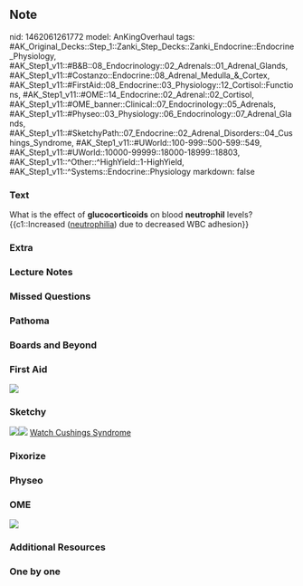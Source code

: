 ## Note
nid: 1462061261772
model: AnKingOverhaul
tags: #AK_Original_Decks::Step_1::Zanki_Step_Decks::Zanki_Endocrine::Endocrine_Physiology, #AK_Step1_v11::#B&B::08_Endocrinology::02_Adrenals::01_Adrenal_Glands, #AK_Step1_v11::#Costanzo::Endocrine::08_Adrenal_Medulla_&_Cortex, #AK_Step1_v11::#FirstAid::08_Endocrine::03_Physiology::12_Cortisol::Functions, #AK_Step1_v11::#OME::14_Endocrine::02_Adrenal::02_Cortisol, #AK_Step1_v11::#OME_banner::Clinical::07_Endocrinology::05_Adrenals, #AK_Step1_v11::#Physeo::03_Physiology::06_Endocrinology::07_Adrenal_Glands, #AK_Step1_v11::#SketchyPath::07_Endocrine::02_Adrenal_Disorders::04_Cushings_Syndrome, #AK_Step1_v11::#UWorld::100-999::500-599::549, #AK_Step1_v11::#UWorld::10000-99999::18000-18999::18803, #AK_Step1_v11::^Other::^HighYield::1-HighYield, #AK_Step1_v11::^Systems::Endocrine::Physiology
markdown: false

### Text
<div>
  What is the effect of <b>glucocorticoids</b> on blood
  <b>neutrophil</b> levels?
</div>
<div>
  {{c1::Increased (<u>neutrophilia</u>) due to decreased WBC
  adhesion}}
</div>

### Extra


### Lecture Notes


### Missed Questions


### Pathoma


### Boards and Beyond


### First Aid
<img src="tmp5sDZF8.png">

### Sketchy
<img src=
"glucocorticoids%20-%20neutrophils%20increased.jpg"><img src=
"Zoverall%20picture-ba23a4c658cd23d65be494593d3689ed56fa6538_1566160514431.JPG">
<a href=
"https://dashboard.sketchy.com/study/medical/courses/medical-pathophysiology/units/medical-pathophysiology-endocrine/videos/medical-internal-medicine-endocrinology-adrenal-disease-cushing-syndrome-soap?utm_source=anki&utm_medium=partnership&utm_campaign=february_update&utm_content=medical">
Watch Cushings Syndrome</a>

### Pixorize


### Physeo


### OME
<div class="ome-widget">
  <a href=
  "https://onlinemeded.org/spa/endocrinology/adrenals/acquire?ref=anki">
  <img src="_OME_AnkiFlashcards_Lesson_5.png"></a>
</div>

### Additional Resources


### One by one

